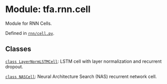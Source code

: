 <div itemscope itemtype="http://developers.google.com/ReferenceObject">
<meta itemprop="name" content="tfa.rnn.cell" />
<meta itemprop="path" content="Stable" />
</div>

# Module: tfa.rnn.cell

Module for RNN Cells.



Defined in [`rnn/cell.py`](https://github.com/tensorflow/addons/tree/r0.3/tensorflow_addons/rnn/cell.py).

<!-- Placeholder for "Used in" -->


## Classes

[`class LayerNormLSTMCell`](../../tfa/rnn/LayerNormLSTMCell.md): LSTM cell with layer normalization and recurrent dropout.

[`class NASCell`](../../tfa/rnn/NASCell.md): Neural Architecture Search (NAS) recurrent network cell.


